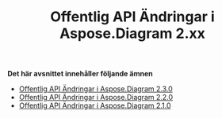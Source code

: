 ﻿---
title: Offentlig API Ändringar i Aspose.Diagram 2.xx
type: docs
weight: 50
url: /sv/java/public-api-changes-in-aspose-diagram-2-x-x/
---
**Det här avsnittet innehåller följande ämnen**
- [Offentlig API Ändringar i Aspose.Diagram 2.3.0](/diagram/sv/java/public-api-changes-in-aspose-diagram-2-3-0/)
- [Offentlig API Ändringar i Aspose.Diagram 2.2.0](/diagram/sv/java/public-api-changes-in-aspose-diagram-2-2-0/)
- [Offentlig API Ändringar i Aspose.Diagram 2.1.0](/diagram/sv/java/public-api-changes-in-aspose-diagram-2-1-0/)
